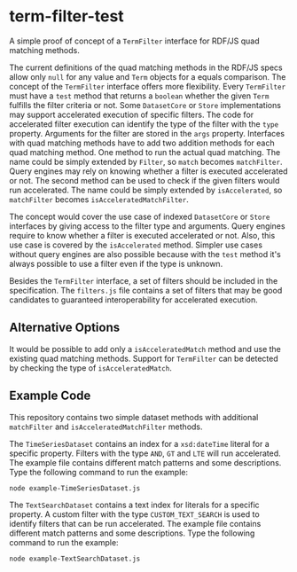 # term-filter-test

A simple proof of concept of a `TermFilter` interface for RDF/JS quad matching methods.

The current definitions of the quad matching methods in the RDF/JS specs allow only `null` for any value and `Term` objects for a equals comparison.
The concept of the `TermFilter` interface offers more flexibility.
Every `TermFilter` must have a `test` method that returns a `boolean` whether the given `Term` fulfills the filter criteria or not.
Some `DatasetCore` or `Store` implementations may support accelerated execution of specific filters.
The code for accelerated filter execution can identify the type of the filter with the `type` property.
Arguments for the filter are stored in the `args` property.
Interfaces with quad matching methods have to add two addition methods for each quad matching method.
One method to run the actual quad matching.
The name could be simply extended by `Filter`, so `match` becomes `matchFilter`.
Query engines may rely on knowing whether a filter is executed accelerated or not.
The second method can be used to check if the given filters would run accelerated.
The name could be simply extended by `isAccelerated`, so `matchFilter` becomes `isAcceleratedMatchFilter`.

The concept would cover the use case of indexed `DatasetCore` or `Store` interfaces by giving access to the filter type and arguments.
Query engines require to know whether a filter is executed accelerated or not.
Also, this use case is covered by the `isAccelerated` method.
Simpler use cases without query engines are also possible because with the `test` method it's always possible to use a filter even if the type is unknown.

Besides the `TermFilter` interface, a set of filters should be included in the specification. 
The `filters.js` file contains a set of filters that may be good candidates to guaranteed interoperability for accelerated execution. 

## Alternative Options

It would be possible to add only a `isAcceleratedMatch` method and use the existing quad matching methods.
Support for `TermFilter` can be detected by checking the type of `isAcceleratedMatch`.

## Example Code

This repository contains two simple dataset methods with additional `matchFilter` and `isAcceleratedMatchFilter` methods.

The `TimeSeriesDataset` contains an index for a `xsd:dateTime` literal for a specific property.
Filters with the type `AND`, `GT` and `LTE` will run accelerated.
The example file contains different match patterns and some descriptions.
Type the following command to run the example:

```
node example-TimeSeriesDataset.js
```

The `TextSearchDataset` contains a text index for literals for a specific property.
A custom filter with the type `CUSTOM_TEXT_SEARCH` is used to identify filters that can be run accelerated. 
The example file contains different match patterns and some descriptions.
Type the following command to run the example:

```
node example-TextSearchDataset.js
```
